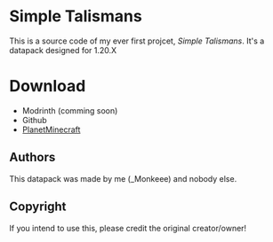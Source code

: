# Simple Talismans
This is a source code of my ever first projcet, *Simple Talismans*. It's a datapack designed for 1.20.X
# Download
- Modrinth (comming soon)
- Github
- [PlanetMinecraft](https://www.planetminecraft.com/data-pack/talismans-datappack-1-20-1/)
## Authors
This datapack was made by me (_Monkeee) and nobody else.
## Copyright
If you intend to use this, please credit the original creator/owner!
